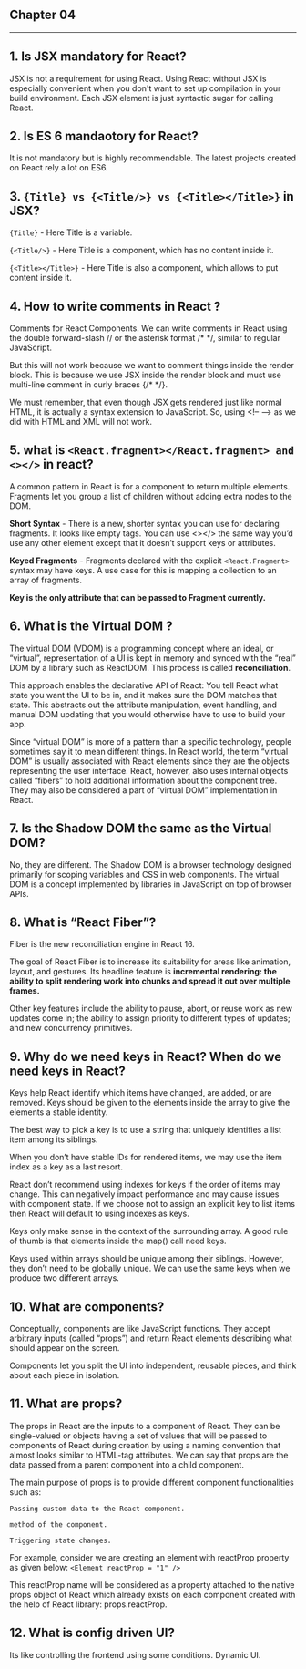 ## Chapter 04

---

## 1. Is JSX mandatory for React?

JSX is not a requirement for using React. Using React without JSX is especially convenient when you don't want to set up compilation in your build environment. Each JSX element is just syntactic sugar for calling React.

## 2. Is ES 6 mandaotory for React?

It is not mandatory but is highly recommendable. The latest projects created on React rely a lot on ES6.

## 3. `{Title} vs {<Title/>} vs {<Title></Title>}` in JSX?

`{Title}` - Here Title is a variable.

`{<Title/>}` - Here Title is a component, which has no content inside it.

`{<Title></Title>}` - Here Title is also a component, which allows to put content inside it.

## 4. How to write comments in React ?

Comments for React Components. We can write comments in React using the double forward-slash // or the asterisk format /\* \*/, similar to regular JavaScript.

But this will not work because we want to comment things inside the render block. This is because we use JSX inside the render block and must use multi-line comment in curly braces {/\* \*/}.

We must remember, that even though JSX gets rendered just like normal HTML, it is actually a syntax extension to JavaScript. So, using <!– –> as we did with HTML and XML will not work.

## 5. what is `<React.fragment></React.fragment> and <></>` in react?

A common pattern in React is for a component to return multiple elements. Fragments let you group a list of children without adding extra nodes to the DOM.

**Short Syntax** -
There is a new, shorter syntax you can use for declaring fragments. It looks like empty tags.
You can use <></> the same way you’d use any other element except that it doesn’t support keys or attributes.

**Keyed Fragments** - Fragments declared with the explicit `<React.Fragment>` syntax may have keys. A use case for this is mapping a collection to an array of fragments.

**Key is the only attribute that can be passed to Fragment currently.**

## 6. What is the Virtual DOM ?

The virtual DOM (VDOM) is a programming concept where an ideal, or “virtual”, representation of a UI is kept in memory and synced with the “real” DOM by a library such as ReactDOM. This process is called **reconciliation**.

This approach enables the declarative API of React: You tell React what state you want the UI to be in, and it makes sure the DOM matches that state. This abstracts out the attribute manipulation, event handling, and manual DOM updating that you would otherwise have to use to build your app.

Since “virtual DOM” is more of a pattern than a specific technology, people sometimes say it to mean different things. In React world, the term “virtual DOM” is usually associated with React elements since they are the objects representing the user interface. React, however, also uses internal objects called “fibers” to hold additional information about the component tree. They may also be considered a part of “virtual DOM” implementation in React.

## 7. Is the Shadow DOM the same as the Virtual DOM?

No, they are different. The Shadow DOM is a browser technology designed primarily for scoping variables and CSS in web components. The virtual DOM is a concept implemented by libraries in JavaScript on top of browser APIs.

## 8. What is “React Fiber”?

Fiber is the new reconciliation engine in React 16.

The goal of React Fiber is to increase its suitability for areas like animation, layout, and gestures. Its headline feature is **incremental rendering: the ability to split rendering work into chunks and spread it out over multiple frames.**

Other key features include the ability to pause, abort, or reuse work as new updates come in; the ability to assign priority to different types of updates; and new concurrency primitives.

## 9. Why do we need keys in React? When do we need keys in React?

Keys help React identify which items have changed, are added, or are removed. Keys should be given to the elements inside the array to give the elements a stable identity.

The best way to pick a key is to use a string that uniquely identifies a list item among its siblings.

When you don’t have stable IDs for rendered items, we may use the item index as a key as a last resort.

React don’t recommend using indexes for keys if the order of items may change. This can negatively impact performance and may cause issues with component state. If we choose not to assign an explicit key to list items then React will default to using indexes as keys.

Keys only make sense in the context of the surrounding array.
A good rule of thumb is that elements inside the map() call need keys.

Keys used within arrays should be unique among their siblings. However, they don’t need to be globally unique. We can use the same keys when we produce two different arrays.

## 10. What are components?

Conceptually, components are like JavaScript functions. They accept arbitrary inputs (called “props”) and return React elements describing what should appear on the screen.

Components let you split the UI into independent, reusable pieces, and think about each piece in isolation.

## 11. What are props?

The props in React are the inputs to a component of React. They can be single-valued or objects having a set of values that will be passed to components of React during creation by using a naming convention that almost looks similar to HTML-tag attributes. We can say that props are the data passed from a parent component into a child component.

The main purpose of props is to provide different component functionalities such as:

    Passing custom data to the React component.

    method of the component.

    Triggering state changes.

For example, consider we are creating an element with reactProp property as given below:
`<Element reactProp = "1" />`

This reactProp name will be considered as a property attached to the native props object of React which already exists on each component created with the help of React library: props.reactProp.

## 12. What is config driven UI?

Its like controlling the frontend using some conditions.
Dynamic UI.
